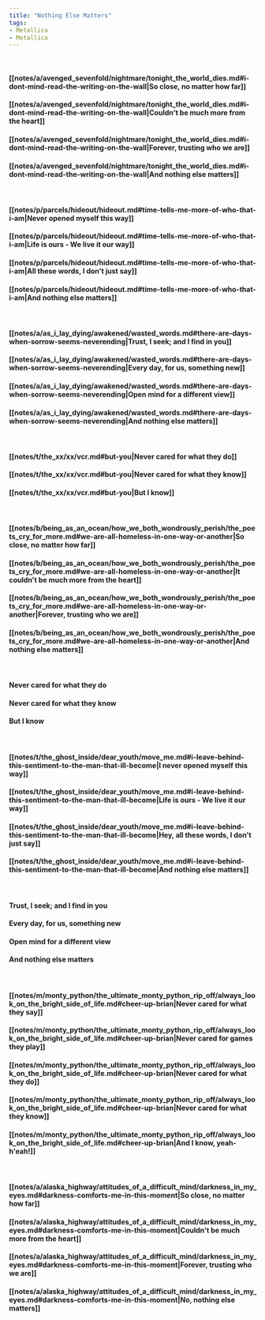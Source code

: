 ```yaml
---
title: "Nothing Else Matters"
tags:
- Metallica
- Metallica
---
```

&nbsp;
#### [[notes/a/avenged_sevenfold/nightmare/tonight_the_world_dies.md#i-dont-mind-read-the-writing-on-the-wall|So close, no matter how far]]
#### [[notes/a/avenged_sevenfold/nightmare/tonight_the_world_dies.md#i-dont-mind-read-the-writing-on-the-wall|Couldn't be much more from the heart]]
#### [[notes/a/avenged_sevenfold/nightmare/tonight_the_world_dies.md#i-dont-mind-read-the-writing-on-the-wall|Forever, trusting who we are]]
#### [[notes/a/avenged_sevenfold/nightmare/tonight_the_world_dies.md#i-dont-mind-read-the-writing-on-the-wall|And nothing else matters]]
&nbsp;
#### [[notes/p/parcels/hideout/hideout.md#time-tells-me-more-of-who-that-i-am|Never opened myself this way]]
#### [[notes/p/parcels/hideout/hideout.md#time-tells-me-more-of-who-that-i-am|Life is ours - We live it our way]]
#### [[notes/p/parcels/hideout/hideout.md#time-tells-me-more-of-who-that-i-am|All these words, I don't just say]]
#### [[notes/p/parcels/hideout/hideout.md#time-tells-me-more-of-who-that-i-am|And nothing else matters]]
&nbsp;
#### [[notes/a/as_i_lay_dying/awakened/wasted_words.md#there-are-days-when-sorrow-seems-neverending|Trust, I seek; and I find in you]]
#### [[notes/a/as_i_lay_dying/awakened/wasted_words.md#there-are-days-when-sorrow-seems-neverending|Every day, for us, something new]]
#### [[notes/a/as_i_lay_dying/awakened/wasted_words.md#there-are-days-when-sorrow-seems-neverending|Open mind for a different view]]
#### [[notes/a/as_i_lay_dying/awakened/wasted_words.md#there-are-days-when-sorrow-seems-neverending|And nothing else matters]]
&nbsp;
#### [[notes/t/the_xx/xx/vcr.md#but-you|Never cared for what they do]]
#### [[notes/t/the_xx/xx/vcr.md#but-you|Never cared for what they know]]
#### [[notes/t/the_xx/xx/vcr.md#but-you|But I know]]
&nbsp;
#### [[notes/b/being_as_an_ocean/how_we_both_wondrously_perish/the_poets_cry_for_more.md#we-are-all-homeless-in-one-way-or-another|So close, no matter how far]]
#### [[notes/b/being_as_an_ocean/how_we_both_wondrously_perish/the_poets_cry_for_more.md#we-are-all-homeless-in-one-way-or-another|It couldn't be much more from the heart]]
#### [[notes/b/being_as_an_ocean/how_we_both_wondrously_perish/the_poets_cry_for_more.md#we-are-all-homeless-in-one-way-or-another|Forever, trusting who we are]]
#### [[notes/b/being_as_an_ocean/how_we_both_wondrously_perish/the_poets_cry_for_more.md#we-are-all-homeless-in-one-way-or-another|And nothing else matters]]
&nbsp;
#### Never cared for what they do
#### Never cared for what they know
#### But I know
&nbsp;
#### [[notes/t/the_ghost_inside/dear_youth/move_me.md#i-leave-behind-this-sentiment-to-the-man-that-ill-become|I never opened myself this way]]
#### [[notes/t/the_ghost_inside/dear_youth/move_me.md#i-leave-behind-this-sentiment-to-the-man-that-ill-become|Life is ours - We live it our way]]
#### [[notes/t/the_ghost_inside/dear_youth/move_me.md#i-leave-behind-this-sentiment-to-the-man-that-ill-become|Hey, all these words, I don't just say]]
#### [[notes/t/the_ghost_inside/dear_youth/move_me.md#i-leave-behind-this-sentiment-to-the-man-that-ill-become|And nothing else matters]]
&nbsp;
#### Trust, I seek; and I find in you
#### Every day, for us, something new
#### Open mind for a different view
#### And nothing else matters
&nbsp;
#### [[notes/m/monty_python/the_ultimate_monty_python_rip_off/always_look_on_the_bright_side_of_life.md#cheer-up-brian|Never cared for what they say]]
#### [[notes/m/monty_python/the_ultimate_monty_python_rip_off/always_look_on_the_bright_side_of_life.md#cheer-up-brian|Never cared for games they play]]
#### [[notes/m/monty_python/the_ultimate_monty_python_rip_off/always_look_on_the_bright_side_of_life.md#cheer-up-brian|Never cared for what they do]]
#### [[notes/m/monty_python/the_ultimate_monty_python_rip_off/always_look_on_the_bright_side_of_life.md#cheer-up-brian|Never cared for what they know]]
#### [[notes/m/monty_python/the_ultimate_monty_python_rip_off/always_look_on_the_bright_side_of_life.md#cheer-up-brian|And I know, yeah-h'eah!]]
&nbsp;
#### [[notes/a/alaska_highway/attitudes_of_a_difficult_mind/darkness_in_my_eyes.md#darkness-comforts-me-in-this-moment|So close, no matter how far]]
#### [[notes/a/alaska_highway/attitudes_of_a_difficult_mind/darkness_in_my_eyes.md#darkness-comforts-me-in-this-moment|Couldn't be much more from the heart]]
#### [[notes/a/alaska_highway/attitudes_of_a_difficult_mind/darkness_in_my_eyes.md#darkness-comforts-me-in-this-moment|Forever, trusting who we are]]
#### [[notes/a/alaska_highway/attitudes_of_a_difficult_mind/darkness_in_my_eyes.md#darkness-comforts-me-in-this-moment|No, nothing else matters]]
